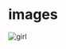 # images 
![girl](https://user-images.githubusercontent.com/8344941/90047288-8860e000-dc86-11ea-9633-58ffacf538cd.jpg)
